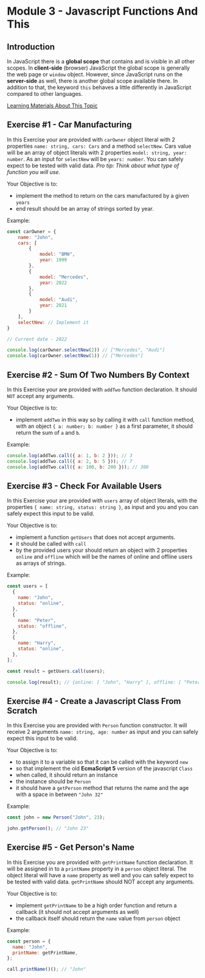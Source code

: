 # Module 3 - Javascript Functions And This

## Introduction

In JavaScript there is a **global scope** that contains and is visible in all other scopes. In **client-side** (browser) JavaScript the global scope is generally the web page or `window` object. However, since JavaScript runs on the **server-side** as well, there is another global scope available there. In addition to that, the keyword `this` behaves a little differently in JavaScript compared to other languages.

[Learning Materials About This Topic](https://www.notion.so/mkit/JavaScript-Functions-and-this-8d8513ed71c54bf4ab6b716ce936f7de)

## Exercise #1 - Car Manufacturing

In this Exercise your are provided with `carOwner` object literal with 2 properties `name: string, cars: Cars` and a method `selectNew`. Cars value will be an array of object literals with 2 properties `model: string, year: number`. As an input for `selectNew` will be `years: number`. You can safely expect to be tested with valid data.
_Pro tip: Think about what type of function you will use._

Your Objective is to:

- implement the method to return on the cars manufactured by a given `years`
- end result should be an array of strings sorted by year.

Example:

```javascript
const carOwner = {
    name: "John",
    cars: [
        {
            model: "BMW",
            year: 1999
        },
        {
            model: "Mercedes",
            year: 2022
        },
        {
            model: "Audi",
            year: 2021
        }
    ],
    selectNew: // Implement it
}

// Current date - 2022

console.log(carOwner.selectNew(2)) // ["Mercedes", "Audi"]
console.log(carOwner.selectNew(1)) // ["Mercedes"]
```

## Exercise #2 - Sum Of Two Numbers By Context

In this Exercise your are provided with `addTwo` function declaration. It should `NOT` accept any arguments.

Your Objective is to:

- implement `addTwo` in this way so by calling it with `call` function method, with an object `{ a: number; b: number }` as a first parameter, it should return the sum of `a` and `b`.

Example:

```javascript
console.log(addTwo.call({ a: 1, b: 2 })); // 3
console.log(addTwo.call({ a: 2, b: 5 })); // 7
console.log(addTwo.call({ a: 100, b: 200 })); // 300
```

## Exercise #3 - Check For Available Users

In this Exercise your are provided with `users` array of object literals, with the properties `{ name: string, status: string }`, as input and you and you can safely expect this input to be valid.

Your Objective is to:

- implement a function `getUsers` that does not accept arguments.
- it should be called with `call`
- by the provided users your should return an object with 2 properties `online` and `offline` which will be the names of online and offline users as arrays of strings.

Example:

```javascript
const users = [
  {
    name: "John",
    status: "online",
  },
  {
    name: "Peter",
    status: "offline",
  },
  {
    name: "Harry",
    status: "online",
  },
];

const result = getUsers.call(users);

console.log(result); // {online: [ "John", "Harry" ], offline: [ "Peter" ]}
```

## Exercise #4 - Create a Javascript Class From Scratch

In this Exercise you are provided with `Person` function constructor. It will receive 2 arguments `name: string, age: number` as input and you can safely expect this input to be valid.

Your Objective is to:

- to assign it to a variable so that it can be called with the keyword `new`
- so that implement the old **EcmaScript 5** version of the javascript `Class`
- when called, it should return an instance
- the instance should be `Person`
- it should have a `getPerson` method that returns the name and the age with a space in between `"John 32"`

Example:

```javascript
const john = new Person("John", 23);

john.getPerson(); // "John 23"
```

## Exercise #5 - Get Person's Name

In this Exercise you are provided with `getPrintName` function declaration. It will be assigned in to a `printName` property in a `person` object literal. The object literal will have a `name` property as well and you can safely expect to be tested with valid data. `getPrintName` should NOT accept any arguments.

Your Objective is to:

- implement `getPrintName` to be a high order function and return a callback (it should not accept arguments as well)
- the callback itself should return the `name` value from `person` object

Example:

```javascript
const person = {
  name: "John",
  printName: getPrintName,
};

call.printName()(); // "John"
```
